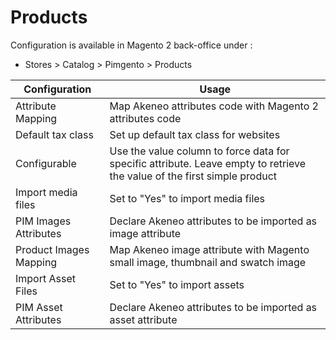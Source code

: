 # Products

Configuration is available in Magento 2 back-office under :
* Stores > Catalog > Pimgento > Products

| Configuration          | Usage                                                                                                                    |
|------------------------|--------------------------------------------------------------------------------------------------------------------------|
| Attribute Mapping      | Map Akeneo attributes code with Magento 2 attributes code                                                                |
| Default tax class      | Set up default tax class for websites                                                                                    |
| Configurable           | Use the value column to force data for specific attribute. Leave empty to retrieve the value of the first simple product |
| Import media files     | Set to "Yes" to import media files                                                                                       |
| PIM Images Attributes  | Declare Akeneo attributes to be imported as image attribute                                                              |
| Product Images Mapping | Map Akeneo image attribute with Magento small image, thumbnail and swatch image                                          |
| Import Asset Files     | Set to "Yes" to import assets                                                                                            |
| PIM Asset Attributes   | Declare Akeneo attributes to be imported as asset attribute                                                              |